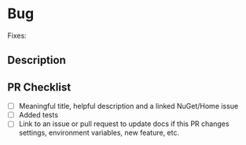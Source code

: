 <!-- DO NOT MODIFY OR DELETE THIS TEMPLATE. IT IS USED IN AUTOMATION. -->

# Bug

<!-- If this is an engineering change or test change only, you do not need an issue. -->
<!-- Find or create an issue in NuGet/Home and paste the full url. -->
<!-- At the maintainers discretion, multiple changes may apply to a single issue, but only when the PRs are all created within a short period of time. -->
Fixes: 

## Description

## PR Checklist

- [ ] Meaningful title, helpful description and a linked NuGet/Home issue
- [ ] Added tests
- [ ] Link to an issue or pull request to update docs if this PR changes settings, environment variables, new feature, etc.
